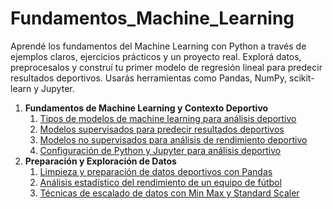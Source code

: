 # Fundamentos_Machine_Learning
Aprendé los fundamentos del Machine Learning con Python a través de ejemplos claros, ejercicios prácticos y un proyecto real. Explorá datos, preprocesalos y construí tu primer modelo de regresión lineal para predecir resultados deportivos. Usarás herramientas como Pandas, NumPy, scikit-learn y Jupyter.

1. **Fundamentos de Machine Learning y Contexto Deportivo**
    1. [Tipos de modelos de machine learning para análisis deportivo](./Contenido/01_Fundamentos_ML/01_Tipos_de_modelos_de_machine_learning.md)
    2. [Modelos supervisados para predecir resultados deportivos](./Contenido/01_Fundamentos_ML/02_Modelos_supervisados_para_predecir_resultados.md)
    3. [Modelos no supervisados para análisis de rendimiento deportivo](./Contenido/01_Fundamentos_ML/03_Modelos_no_supervisados_para_analisis_de_rendimiento.md)
    4. [Configuración de Python y Jupyter para análisis deportivo](./Contenido/01_Fundamentos_ML/04_Configuración_de_Python_y_Jupyter_para_analisis.md)
2. **Preparación y Exploración de Datos**
    1. [Limpieza y preparación de datos deportivos con Pandas](./Contenido/02_Preparacion_y_Exploracion_de_Datos/01_Limpieza_y_preparación_de_datos_con_Pandas.md)
    2. [Análisis estadístico del rendimiento de un equipo de fútbol](./Contenido/02_Preparacion_y_Exploracion_de_Datos/02_Analisis_estadistico.md)
    3. [Técnicas de escalado de datos con Min Max y Standard Scaler](./Contenido/02_Preparacion_y_Exploracion_de_Datos/03_Tecnicas_de_escalado_de_datos_con_Min_Max_y_Standard_Scaler.md)